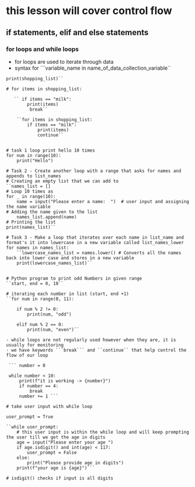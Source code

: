 # this lesson will cover control flow
## if statements, elif and else statements
### for loops and while loops 

- for loops are used to iterate through data
- syntax for ```variable_name in name_of_data_collection_variable``

```shopping_list = ["eggs", "milk", "supermalt"]
print(shopping_list)``

# for items in shopping_list:
   
   `` if items == "milk":
        print(items)
         break``

    ``for items in shopping_list:
        if items == "milk":
            print(items)
            continue``


# task 1 loop print hello 10 times
for num in range(10):
    print("Hello")

# Task 2 - Create another loop with a range that asks for names and appends to list_names
# Creating an empty list that we can add to
``names_list = []
# Loop 10 times as
for _ in range(10):
    name = input("Please enter a name:  ")  # user input and assigning the name variable
# Adding the name given to the list
    names_list.append(name)
# Printing the list
print(names_list)``

# Task 3 - Make a loop that iterates over each name in list_name and format's it into lowercase in a new variable called list_names_lower
for names in names_list:
    ``lowercase_names_list = names.lower() # Converts all the names back into lower case and stores in a new variable
    print(lowercase_names_list)``


# Python program to print odd Numbers in given range
``start, end = 0, 10``

# iterating each number in list (start, end +1)
``for num in range(0, 11):

    if num % 2 != 0:
        print(num, "odd")

    elif num % 2 == 0:
        print(num, "even")``

- while loops are not regularly used however when they are, it is usually for monitoring
- we have keywords ```break``` and ``continue`` that help control the flow of our loop

 ``` number = 0

 while number < 10:
     print(f"it is working -> {number}")
     if number == 4:
         break
     number += 1 ``` 

# take user input with while loop

user_prompt = True

``while user_prompt:
    # this user input is within the while loop and will keep prompting the user till we get the age in digits
    age = input("Please enter your age ")
    if age.isdigit() and int(age) < 117:
        user_prompt = False
    else:
        print("Please provide age in digits")
    print(f"your age is {age}")```

# isdigit() checks if input is all digits
